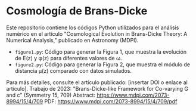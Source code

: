# Cosmología de Brans-Dicke
Este repositorio contiene los códigos Python utilizados para el análisis numérico en el artículo "Cosmological Evolution in Brans-Dicke Theory: A Numerical Analysis," publicado en Astronomy (MDPI).

- `figure1.py`: Código para generar la Figura 1, que muestra la evolución de E(z) y φ(z) para diferentes valores de ω.
- `figure2.py`: Código para generar la Figura 2, que muestra el módulo de distancia μ(z) comparado con datos simulados.

Para más detalles, consulte el artículo publicado: [insertar DOI o enlace al artículo].
Trabajo de 2023: "Brans-Dicke-like Framework for Co-varying G and c" (Symmetry 15, 709)
Abstract: https://www.mdpi.com/2073-8994/15/4/709
PDF: https://www.mdpi.com/2073-8994/15/4/709/pdf
